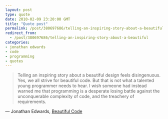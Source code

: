 ```yaml
---
layout: post
type: quote
date: 2010-02-09 23:20:00 GMT
title: "Quote post"
permalink: /post/380697686/telling-an-inspiring-story-about-a-beautiful
redirect_from: 
  - /post/380697686/telling-an-inspiring-story-about-a-beautiful
categories:
- jonathan edwards
- code
- programming
- quotes
---
```

<blockquote>Telling an inspiring story about a beautiful design feels disingenuous. Yes, we all strive for beautiful code. But that is not what a talented young programmer needs to hear. I wish someone had instead warned me that programming is a desperate losing battle against the unconquerable complexity of code, and the treachery of requirements.</blockquote>

 — Jonathan Edwards, <a href="http://alarmingdevelopment.org/?p=79#more-79">Beautiful Code</a>